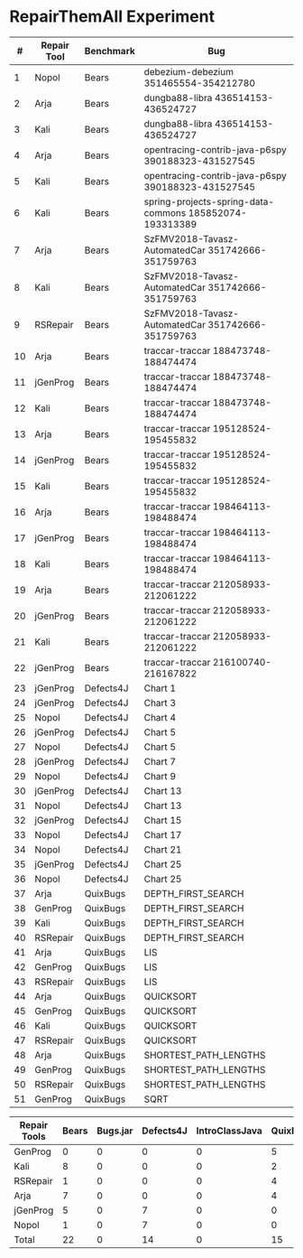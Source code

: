 # RepairThemAll Experiment

|  #  | Repair Tool | Benchmark | Bug |
| --- | ----------- | --------- | --- |
|   1 | Nopol       | Bears     | debezium-debezium 351465554-354212780 |
|   2 | Arja        | Bears     | dungba88-libra 436514153-436524727 |
|   3 | Kali        | Bears     | dungba88-libra 436514153-436524727 |
|   4 | Arja        | Bears     | opentracing-contrib-java-p6spy 390188323-431527545 |
|   5 | Kali        | Bears     | opentracing-contrib-java-p6spy 390188323-431527545 |
|   6 | Kali        | Bears     | spring-projects-spring-data-commons 185852074-193313389 |
|   7 | Arja        | Bears     | SzFMV2018-Tavasz-AutomatedCar 351742666-351759763 |
|   8 | Kali        | Bears     | SzFMV2018-Tavasz-AutomatedCar 351742666-351759763 |
|   9 | RSRepair    | Bears     | SzFMV2018-Tavasz-AutomatedCar 351742666-351759763 |
|  10 | Arja        | Bears     | traccar-traccar 188473748-188474474 |
|  11 | jGenProg    | Bears     | traccar-traccar 188473748-188474474 |
|  12 | Kali        | Bears     | traccar-traccar 188473748-188474474 |
|  13 | Arja        | Bears     | traccar-traccar 195128524-195455832 |
|  14 | jGenProg    | Bears     | traccar-traccar 195128524-195455832 |
|  15 | Kali        | Bears     | traccar-traccar 195128524-195455832 |
|  16 | Arja        | Bears     | traccar-traccar 198464113-198488474 |
|  17 | jGenProg    | Bears     | traccar-traccar 198464113-198488474 |
|  18 | Kali        | Bears     | traccar-traccar 198464113-198488474 |
|  19 | Arja        | Bears     | traccar-traccar 212058933-212061222 |
|  20 | jGenProg    | Bears     | traccar-traccar 212058933-212061222 |
|  21 | Kali        | Bears     | traccar-traccar 212058933-212061222 |
|  22 | jGenProg    | Bears     | traccar-traccar 216100740-216167822 |
|  23 | jGenProg    | Defects4J | Chart 1 |
|  24 | jGenProg    | Defects4J | Chart 3 |
|  25 | Nopol       | Defects4J | Chart 4 |
|  26 | jGenProg    | Defects4J | Chart 5 |
|  27 | Nopol       | Defects4J | Chart 5 |
|  28 | jGenProg    | Defects4J | Chart 7 |
|  29 | Nopol       | Defects4J | Chart 9 |
|  30 | jGenProg    | Defects4J | Chart 13 |
|  31 | Nopol       | Defects4J | Chart 13 |
|  32 | jGenProg    | Defects4J | Chart 15 |
|  33 | Nopol       | Defects4J | Chart 17 |
|  34 | Nopol       | Defects4J | Chart 21 |
|  35 | jGenProg    | Defects4J | Chart 25 |
|  36 | Nopol       | Defects4J | Chart 25 |
|  37 | Arja        | QuixBugs  | DEPTH_FIRST_SEARCH  |
|  38 | GenProg     | QuixBugs  | DEPTH_FIRST_SEARCH  |
|  39 | Kali        | QuixBugs  | DEPTH_FIRST_SEARCH  |
|  40 | RSRepair    | QuixBugs  | DEPTH_FIRST_SEARCH  |
|  41 | Arja        | QuixBugs  | LIS   |
|  42 | GenProg     | QuixBugs  | LIS   |
|  43 | RSRepair    | QuixBugs  | LIS   |
|  44 | Arja        | QuixBugs  | QUICKSORT  |
|  45 | GenProg     | QuixBugs  | QUICKSORT  |
|  46 | Kali        | QuixBugs  | QUICKSORT  |
|  47 | RSRepair    | QuixBugs  | QUICKSORT  |
|  48 | Arja        | QuixBugs  | SHORTEST_PATH_LENGTHS  |
|  49 | GenProg     | QuixBugs  | SHORTEST_PATH_LENGTHS  |
|  50 | RSRepair    | QuixBugs  | SHORTEST_PATH_LENGTHS  |
|  51 | GenProg     | QuixBugs  | SQRT  |


| Repair Tools | Bears | Bugs.jar | Defects4J | IntroClassJava | QuixBugs | Total |
| ------------ | ----- | -------- | --------- | -------------- | -------- | ----- |
| GenProg      |     0 |        0 |         0 |              0 |        5 |     5 |
| Kali         |     8 |        0 |         0 |              0 |        2 |    10 |
| RSRepair     |     1 |        0 |         0 |              0 |        4 |     5 |
| Arja         |     7 |        0 |         0 |              0 |        4 |    11 |
| jGenProg     |     5 |        0 |         7 |              0 |        0 |    12 |
| Nopol        |     1 |        0 |         7 |              0 |        0 |     8 |
|     Total    |    22 |        0 |        14 |              0 |       15 |    51 |